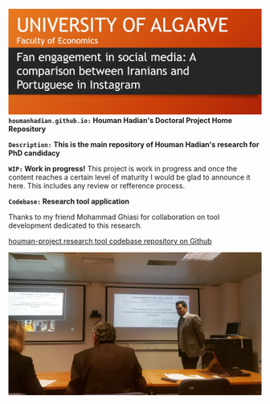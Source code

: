 ![houmanhadian.github.io](./hhadianproject.jpg?raw=true "Houman Hadian's Doctoral Project")
**`houmanhadian.github.io:` Houman Hadian's Doctoral Project Home Repository**

**`Description:`**
**This is the main repository of Houman Hadian's research for PhD candidacy**

**`WIP:` Work in progress!**
This project is work in progress and once the content reaches a certain level of maturity 
I would be glad to announce it here. This includes any review or refference process.


**`Codebase:` Research tool application**

Thanks to my friend Mohammad Ghiasi for collaboration on tool development dedicated to this research.

[houman-project research tool codebase repository on Github](https://github.com/emg110/houman-project/)

![houmanhadian.github.io](./IMG_20171221_180132_098.jpg?raw=true "Ualg.pt")

